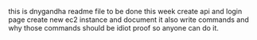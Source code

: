 this is dnygandha readme file
to be done this week 
create api and login page
create new ec2 instance and document it 
also write commands and why those commands
should be idiot proof so anyone can do it.
